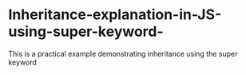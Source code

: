 # Inheritance-explanation-in-JS-using-super-keyword-
This is a practical example  demonstrating inheritance using the super keyword 
